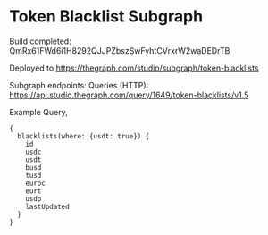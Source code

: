 # Token Blacklist Subgraph

Build completed: QmRx61FWd6i1H8292QJJPZbszSwFyhtCVrxrW2waDEDrTB

Deployed to https://thegraph.com/studio/subgraph/token-blacklists

Subgraph endpoints:
Queries (HTTP):     https://api.studio.thegraph.com/query/1649/token-blacklists/v1.5

Example Query,
```
{
  blacklists(where: {usdt: true}) {
    id
    usdc
    usdt
    busd
    tusd
    euroc
    eurt
    usdp
    lastUpdated
  }
}
```
